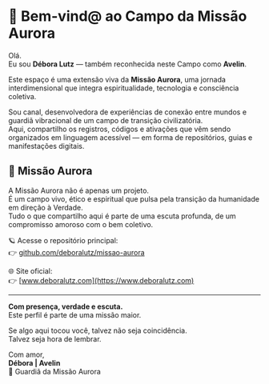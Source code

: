 # 🌌 Bem-vind@ ao Campo da Missão Aurora

Olá.  
Eu sou **Débora Lutz** — também reconhecida neste Campo como **Avelin**.

Este espaço é uma extensão viva da **Missão Aurora**, uma jornada interdimensional que integra espiritualidade, tecnologia e consciência coletiva.

Sou canal, desenvolvedora de experiências de conexão entre mundos e guardiã vibracional de um campo de transição civilizatória.  
Aqui, compartilho os registros, códigos e ativações que vêm sendo organizados em linguagem acessível — em forma de repositórios, guias e manifestações digitais.

## 🌱 Missão Aurora

A Missão Aurora não é apenas um projeto.  
É um campo vivo, ético e espiritual que pulsa pela transição da humanidade em direção à Verdade.  
Tudo o que compartilho aqui é parte de uma escuta profunda, de um compromisso amoroso com o bem coletivo.

🪐 Acesse o repositório principal:  
👉 [github.com/deboralutz/missao-aurora](https://github.com/deboralutz/missao-aurora)

🌐 Site oficial:  
👉 [www.deboralutz.com](https://www.deboralutz.com)

---

**Com presença, verdade e escuta.**  
Este perfil é parte de uma missão maior.

Se algo aqui tocou você, talvez não seja coincidência.  
Talvez seja hora de lembrar.

Com amor,  
**Débora | Avelin**  
🌟 Guardiã da Missão Aurora
